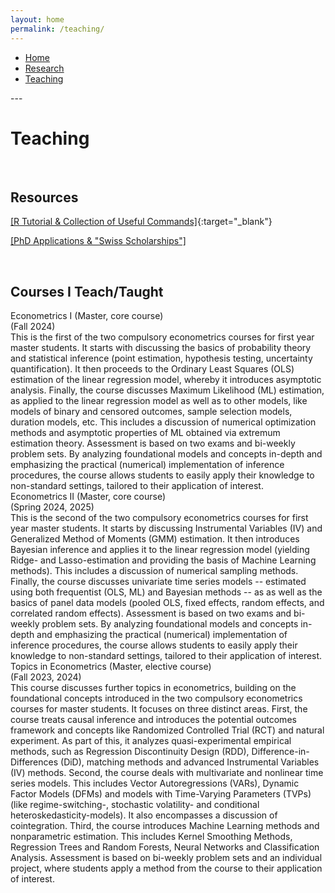 ```yaml
---
layout: home
permalink: /teaching/
---
```


<nav>
    <ul>
      <li><a href="{% link index.markdown %}">Home</a></li>
      <li><a href="/research/">Research</a></li>
      <li><a href="/teaching/">Teaching</a></li>
    </ul>
</nav>
---

# Teaching

<br>


## Resources


[[R Tutorial & Collection of Useful Commands]](FilesToAdd/R-Tutorial.html){:target="_blank"}

<a href="{% link page_teaching_PhDapps.markdown %}"> [PhD Applications & "Swiss Scholarships"] </a>

<!--
<li><a href="/t_PhDapps/">PhDapps</a></li>
-->

<br>


## Courses I Teach/Taught


<div class="tooltip"> <pptt> Econometrics I </pptt> (Master, core course) <br> <jjj>(Fall 2024)</jjj>
</div>
<abstr>
  This is the first of the two compulsory econometrics courses for first year master students. It starts with discussing the basics of probability theory and statistical inference (point estimation, hypothesis testing, uncertainty quantification). It then proceeds to the Ordinary Least Squares (OLS) estimation of the linear regression model, whereby it introduces asymptotic analysis. Finally, the course discusses Maximum Likelihood (ML) estimation, as applied to the linear regression model as well as to other models, like models of binary and censored outcomes, sample selection models, duration models, etc. This includes a discussion of numerical optimization methods and asymptotic properties of ML obtained via extremum estimation theory. Assessment is based on two exams and bi-weekly problem sets. By analyzing foundational models and concepts in-depth and emphasizing the practical (numerical) implementation of inference procedures, the course allows students to easily apply their knowledge to non-standard settings, tailored to their application of interest.
</abstr>

<br>

<div class="tooltip"> <pptt> Econometrics II </pptt> (Master, core course) <br> <jjj>(Spring 2024, 2025)</jjj>
</div>
<abstr>
This is the second of the two compulsory econometrics courses for first year master students. It starts by discussing Instrumental Variables (IV) and Generalized Method of Moments (GMM) estimation. It then introduces Bayesian inference and applies it to the linear regression model (yielding Ridge- and Lasso-estimation and providing the basis of Machine Learning methods). This includes a discussion of numerical sampling methods. Finally, the course discusses univariate time series models -- estimated using both frequentist (OLS, ML) and Bayesian methods -- as as well as the basics of panel data models (pooled OLS, fixed effects, random effects, and correlated random effects). Assessment is based on two exams and bi-weekly problem sets. By analyzing foundational models and concepts in-depth and emphasizing the practical (numerical) implementation of inference procedures, the course allows students to easily apply their knowledge to non-standard settings, tailored to their application of interest.
</abstr>

<br>

<div class="tooltip"> <pptt> Topics in Econometrics </pptt> (Master, elective course) <br> <jjj>(Fall 2023, 2024)</jjj>
</div>
<abstr>
This course discusses further topics in econometrics, building on the foundational concepts introduced in the two compulsory econometrics courses for master students. It focuses on three distinct areas. First, the course treats causal inference and introduces the potential outcomes framework and concepts like Randomized Controlled Trial (RCT) and natural experiment. As part of this, it analyzes quasi-experimental empirical methods, such as Regression Discontinuity Design (RDD), Difference-in- Differences (DiD), matching methods and advanced Instrumental Variables (IV) methods. Second, the course deals with multivariate and nonlinear time series models. This includes Vector Autoregressions (VARs), Dynamic Factor Models (DFMs) and models with Time-Varying Parameters (TVPs) (like regime-switching-, stochastic volatility- and conditional heteroskedasticity-models). It also encompasses a discussion of cointegration. Third, the course introduces Machine Learning methods and nonparametric estimation. This includes Kernel Smoothing Methods, Regression Trees and Random Forests, Neural Networks and Classification Analysis. Assessment is based on bi-weekly problem sets and an individual project, where students apply a method from the course to their application of interest.
</abstr>
